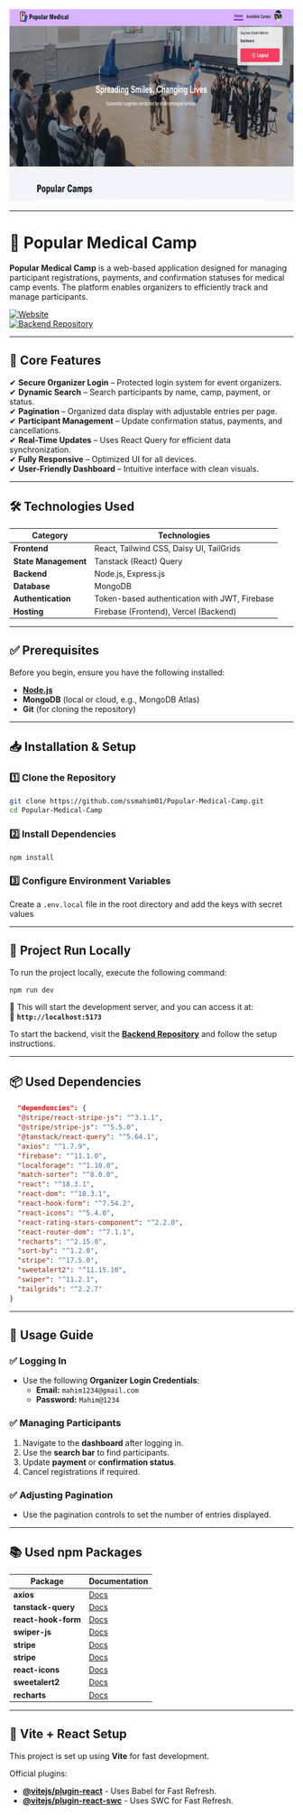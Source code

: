 <div align="center">
  <img width="100%" height="340" src="https://github.com/ssmahim01/Popular-Medical-Camp/blob/main/public/medical-camp-management-system.png" />
</div>

---

# 🏥 Popular Medical Camp

**Popular Medical Camp** is a web-based application designed for managing participant registrations, payments, and confirmation statuses for medical camp events. The platform enables organizers to efficiently track and manage participants.

[![Website](https://img.shields.io/badge/Live%20Demo-Popular%20Medical%20Camp-brightgreen)](https://popular-medical-camp.web.app)  
[![Backend Repository](https://img.shields.io/badge/Backend%20Repository-Click%20Here-blue)](https://github.com/ssmahim01/popular-medical-camp-server)  

---

## 🚀 Core Features

✔ **Secure Organizer Login** – Protected login system for event organizers.  
✔ **Dynamic Search** – Search participants by name, camp, payment, or status.  
✔ **Pagination** – Organized data display with adjustable entries per page.  
✔ **Participant Management** – Update confirmation status, payments, and cancellations.  
✔ **Real-Time Updates** – Uses React Query for efficient data synchronization.  
✔ **Fully Responsive** – Optimized UI for all devices.  
✔ **User-Friendly Dashboard** – Intuitive interface with clean visuals.  

---

## 🛠️ Technologies Used

| Category        | Technologies |
|----------------|-------------|
| **Frontend**   | React, Tailwind CSS, Daisy UI, TailGrids |
| **State Management** | Tanstack (React) Query |
| **Backend**    | Node.js, Express.js |
| **Database**   | MongoDB |
| **Authentication** | Token-based authentication with JWT, Firebase |
| **Hosting**    | Firebase (Frontend), Vercel (Backend) |

---

## ✅ Prerequisites

Before you begin, ensure you have the following installed:

- **[Node.js](https://nodejs.org/)**
- **MongoDB** (local or cloud, e.g., MongoDB Atlas)
- **Git** (for cloning the repository)

---

## 📥 Installation & Setup

### 1️⃣ Clone the Repository
```sh
git clone https://github.com/ssmahim01/Popular-Medical-Camp.git
cd Popular-Medical-Camp
```

### 2️⃣ Install Dependencies
```sh
npm install
```

### 3️⃣ Configure Environment Variables
Create a `.env.local` file in the root directory and add the keys with secret values

---

## 🏃 Project Run Locally

To run the project locally, execute the following command:

```sh
npm run dev
```

🔹 This will start the development server, and you can access it at:  
📌 **`http://localhost:5173`**  

To start the backend, visit the **[Backend Repository](https://github.com/ssmahim01/popular-medical-camp-server)** and follow the setup instructions.

---

## 📦 Used Dependencies

```json
  "dependencies": {
  "@stripe/react-stripe-js": "^3.1.1",
  "@stripe/stripe-js": "^5.5.0",
  "@tanstack/react-query": "^5.64.1",
  "axios": "^1.7.9",
  "firebase": "^11.1.0",
  "localforage": "^1.10.0",
  "match-sorter": "^8.0.0",
  "react": "^18.3.1",
  "react-dom": "^18.3.1",
  "react-hook-form": "^7.54.2",
  "react-icons": "^5.4.0",
  "react-rating-stars-component": "^2.2.0",
  "react-router-dom": "^7.1.1",
  "recharts": "^2.15.0",
  "sort-by": "^1.2.0",
  "stripe": "^17.5.0",
  "sweetalert2": "^11.15.10",
  "swiper": "^11.2.1",
  "tailgrids": "^2.2.7"
}
```
---

## 📌 Usage Guide

### ✅ Logging In
- Use the following **Organizer Login Credentials**:
  - **Email:** `mahim1234@gmail.com`
  - **Password:** `Mahim@1234`

### ✅ Managing Participants
1. Navigate to the **dashboard** after logging in.
2. Use the **search bar** to find participants.
3. Update **payment** or **confirmation status**.
4. Cancel registrations if required.

### ✅ Adjusting Pagination
- Use the pagination controls to set the number of entries displayed.

---

## 📚 Used npm Packages

| Package | Documentation |
|---------|--------------|
| **axios** | [Docs](https://axios-http.com/docs/intro) |
| **tanstack-query** | [Docs](https://tanstack.com/query/latest/docs/framework/react/quick-start) |
| **react-hook-form** | [Docs](https://react-hook-form.com) |
| **swiper-js** | [Docs](https://swiperjs.com/get-started) |
| **stripe** | [Docs](https://www.npmjs.com/package/@stripe/react-stripe-js) |
| **stripe** | [Docs](https://www.npmjs.com/package/@stripe/react-stripe-js) |
| **react-icons** | [Docs](https://react-icons.github.io/react-icons) |
| **sweetalert2** | [Docs](https://sweetalert2.github.io) |
| **recharts** | [Docs](https://recharts.org/en-US) |

---

## 🔧 Vite + React Setup

This project is set up using **Vite** for fast development.

Official plugins:
- **[@vitejs/plugin-react](https://github.com/vitejs/vite-plugin-react/blob/main/packages/plugin-react/README.md)** - Uses Babel for Fast Refresh.
- **[@vitejs/plugin-react-swc](https://github.com/vitejs/vite-plugin-react-swc)** - Uses SWC for Fast Refresh.